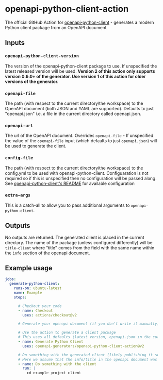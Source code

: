 # openapi-python-client-action
The official GitHub Action for [openapi-python-client](https://github.com/openapi-generators/openapi-python-client) - generates a modern Python client package from an OpenAPI document

## Inputs

### `openapi-python-client-version`

The version of the openapi-python-client package to use. If unspecified the latest released version will be used. **Version 2 of this action only supports version 0.9.0+ of the generator. Use version 1 of this action for older versions of the generator.**

### `openapi-file`

The path (with respect to the current directory/the workspace) to the OpenAPI document (both JSON and YAML are supported). Defaults to just "openapi.json" i.e. a file in the current directory called openapi.json.

### `openapi-url`

The url of the OpenAPI document. Overrides `openapi-file` - If unspecified the value of the `openapi-file` input (which defaults to just `openapi.json`) will be used to generate the client.

### `config-file`

The path (with respect to the current directory/the workspace) to the config.yml to be used with openapi-python-client. Configuaration is not required so if this is unspecified then no configuration will be passed along. See [openapi-python-client's README](https://github.com/openapi-generators/openapi-python-client#configuration) for available configuration

### `extra-args`

This is a catch-all to allow you to pass additional arguments to `openapi-python-client`.

## Outputs

No outputs are returned.
The generated client is placed in the current directory. The name of the package (unless configured differently) will be `title-client` where "title" comes from the field with the same name within the `info` section of the openapi document.

## Example usage
```yaml
jobs:
  generate-python-client:
    runs-on: ubuntu-latest
    name: Example
    steps:

      # Checkout your code
      - name: Checkout
        uses: actions/checkout@v2

      # Generate your openapi document (if you don't write it manually)

      # Use the action to generate a client package
      # This uses all defaults (latest version, openapi.json in the current workspace, no configuration)
      - name: Generate Python Client
        uses: openapi-generators/openapi-python-client-action@v2

      # Do something with the generated client (likely publishing it somewhere)
      # Here we assume that the info/title in the openapi document was "example-project"
      - name: Do something with the client
        run: |
          cd example-project-client
```
